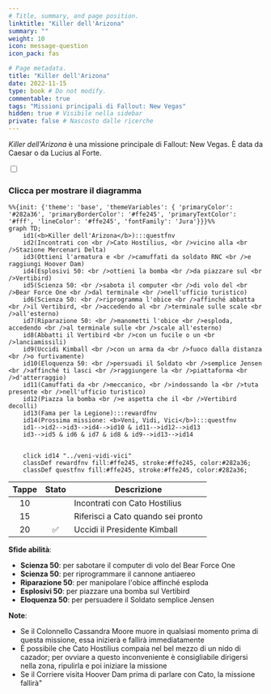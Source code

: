 ```yaml
---
# Title, summary, and page position.
linktitle: "Killer dell'Arizona"
summary: ""
weight: 10
icon: message-question
icon_pack: fas

# Page metadata.
title: "Killer dell'Arizona"
date: 2022-11-15
type: book # Do not modify.
commentable: true
tags: "Missioni principali di Fallout: New Vegas"
hidden: true # Visibile nella sidebar
private: false # Nascosto dalle ricerche
---
```


<div class="fnv">


*Killer dell'Arizona* è una missione principale di Fallout: New Vegas. È data da Caesar o da Lucius al Forte.


<section class="chart-collapse">
<input type="checkbox" name="collapse2" id="handle2">
<h3 class="handle">
<label for="handle2">Clicca per mostrare il diagramma</label>
</h3>
<div class="content">

```mermaid
%%{init: {'theme': 'base', 'themeVariables': { 'primaryColor': '#282a36', 'primaryBorderColor': '#ffe245', 'primaryTextColor': '#fff', 'lineColor': '#ffe245', 'fontFamily': 'Jura'}}}%%
graph TD;
    id1(<b>Killer dell'Arizona</b>):::questfnv
    id2(Incontrati con <br />Cato Hostilius, <br />vicino alla <br />Stazione Mercenari Delta)
    id3(Ottieni l'armatura e <br />camuffati da soldato RNC <br />e raggiungi Hoover Dam)
    id4(Esplosivi 50: <br />ottieni la bomba <br />da piazzare sul <br />Vertibird)
    id5(Scienza 50: <br />sabota il computer <br />di volo del <br />Bear Force One <br />dal terminale <br />nell'ufficio turistico)
    id6(Scienza 50: <br />riprogramma l'obice <br />affinché abbatta <br />il Vertibird, <br />accedendo al <br />terminale sulle scale <br />all'esterno)
    id7(Riparazione 50: <br />manometti l'obice <br />esploda, accedendo <br />al terminale sulle <br />scale all'esterno) 
    id8(Abbatti il Vertibird <br />con un fucile o un <br />lanciamissili)
    id9(Uccidi Kimball <br />con un arma da <br />fuoco dalla distanza <br />o furtivamente)
    id10(Eloquenza 50: <br />persuadi il Soldato <br />semplice Jensen <br />affinché ti lasci <br />raggiungere la <br />piattaforma <br />d'atterraggio)
    id11(Camuffati da <br />meccanico, <br />indossando la <br />tuta presente <br />nell'ufficio turistico)
    id12(Piazza la bomba <br />e aspetta che il <br />Vertibird decolli)
    id13(Fama per la Legione):::rewardfnv
    id14(Prossima missione: <b>Veni, Vidi, Vici</b>):::questfnv
    id1-->id2-->id3-->id4-->id10 & id11-->id12-->id13
    id3-->id5 & id6 & id7 & id8 & id9-->id13-->id14
    
    
    click id14 "../veni-vidi-vici"
    classDef rewardfnv fill:#ffe245, stroke:#ffe245, color:#282a36;
    classDef questfnv fill:#ffe245, stroke:#ffe245, color:#282a36;
```

</div>
</section>

| Tappe |       Stato        | Descrizione |
|:-----:|:------------------:| ----------- |
|                           10                          |            | Incontrati con Cato Hostilius                                                                                                                                               |
|                           15                          |            | Riferisci a Cato quando sei pronto                                                                                                                                          |
|                           20                          | :white_check_mark: | Uccidi il Presidente Kimball                                                                                                                                                |



**Sfide abilità**:
- **Scienza 50**: per sabotare il computer di volo del Bear Force One
- **Scienza 50**: per riprogrammare il cannone antiaereo
- **Riparazione 50**: per manipolare l'obice affinché esploda
- **Esplosivi 50**: per piazzare una bomba sul Vertibird
- **Eloquenza 50**: per persuadere il Soldato semplice Jensen



**Note**:
- Se il Colonnello Cassandra Moore muore in qualsiasi momento prima di questa missione, essa inizierà e fallirà immediatamente
- È possibile che Cato Hostilius compaia nel bel mezzo di un nido di cazador; per ovviare a questo inconveniente è consigliabile dirigersi nella zona, ripulirla e poi iniziare la missione 
- Se il Corriere visita Hoover Dam prima di parlare con Cato, la missione fallirà"


</div>


